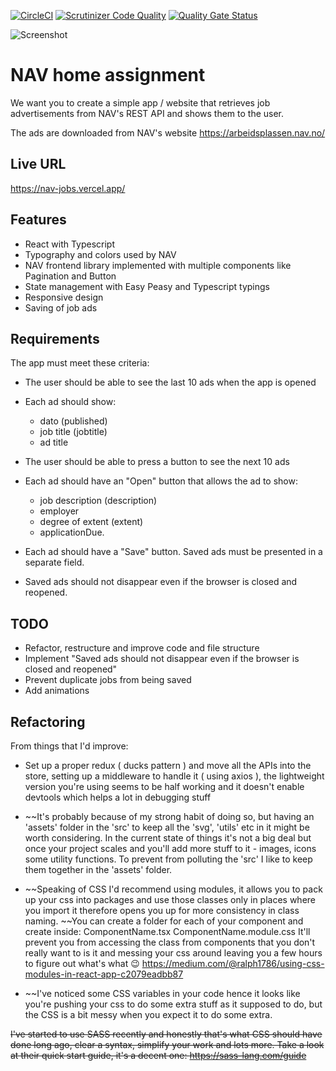 [![CircleCI](https://circleci.com/gh/w3bdesign/nav-jobs/tree/master.svg?style=shield)](https://circleci.com/gh/w3bdesign/nav-jobs)
[![Scrutinizer Code Quality](https://scrutinizer-ci.com/g/w3bdesign/nav-jobs/badges/quality-score.png?b=master)](https://scrutinizer-ci.com/g/w3bdesign/nav-jobs/?branch=master)
[![Quality Gate Status](https://sonarcloud.io/api/project_badges/measure?project=w3bdesign_nav-jobs&metric=alert_status)](https://sonarcloud.io/dashboard?id=w3bdesign_nav-jobs)

<img src="https://user-images.githubusercontent.com/45217974/113469801-d6626800-9450-11eb-8388-47babe8b56db.png" alt="Screenshot" />

# NAV home assignment

We want you to create a simple app / website that retrieves job advertisements from NAV's REST API and shows them to the user.

The ads are downloaded from NAV's website <https://arbeidsplassen.nav.no/>

## Live URL

https://nav-jobs.vercel.app/

## Features

-   React with Typescript
-   Typography and colors used by NAV
-   NAV frontend library implemented with multiple components like Pagination and Button
-   State management with Easy Peasy and Typescript typings
-   Responsive design
-   Saving of job ads

## Requirements

The app must meet these criteria:

-   The user should be able to see the last 10 ads when the app is opened

-   Each ad should show:

    -   dato (published)
    -   job title (jobtitle)
    -   ad title

-   The user should be able to press a button to see the next 10 ads

-   Each ad should have an "Open" button that allows the ad to show:

    -   job description (description)
    -   employer
    -   degree of extent (extent)
    -   applicationDue.

-   Each ad should have a "Save" button. Saved ads must be presented in a separate field.

-   Saved ads should not disappear even if the browser is closed and reopened.

## TODO

-   Refactor, restructure and improve code and file structure
-   Implement "Saved ads should not disappear even if the browser is closed and reopened"
-   Prevent duplicate jobs from being saved
-   Add animations

## Refactoring

From things that I'd improve:

* Set up a proper redux ( ducks pattern ) and move all the APIs into the store, setting up a middleware to handle it ( using  axios ), the lightweight version you're using seems to be half working and it doesn't enable devtools which helps a lot in debugging stuff 

* ~~It's probably because of my strong habit of doing so, but having an 'assets' folder in the 'src' to keep all the 'svg', 'utils' etc in it might be worth considering. In the current state of things it's not a big deal but once your project scales and you'll add more stuff to it - images, icons some utility functions. To prevent from polluting the 'src' I like to keep them together in the 'assets' folder.

* ~~Speaking of CSS I'd recommend using modules, it allows you to pack up your css into packages and use those classes only in places where you import it therefore opens you up for more consistency in class naming. 
~~You can create a folder for each of your component and create inside: 
ComponentName.tsx
ComponentName.module.css
It'll prevent you from accessing the class from components that you don't really want to is it and messing your css around leaving you a few hours to figure out what's what :wink: 
https://medium.com/@ralph1786/using-css-modules-in-react-app-c2079eadbb87

* ~~I've noticed some CSS variables in your code hence it looks like you're pushing your css to do some extra stuff as it supposed to do, but the CSS is a bit messy when you expect it to do some extra. 

~~I've started to use SASS recently and honestly that's what CSS should have done long ago, clear a syntax, simplify your work and lots more. Take a look at their quick start guide, it's a decent one: 
https://sass-lang.com/guide~~
